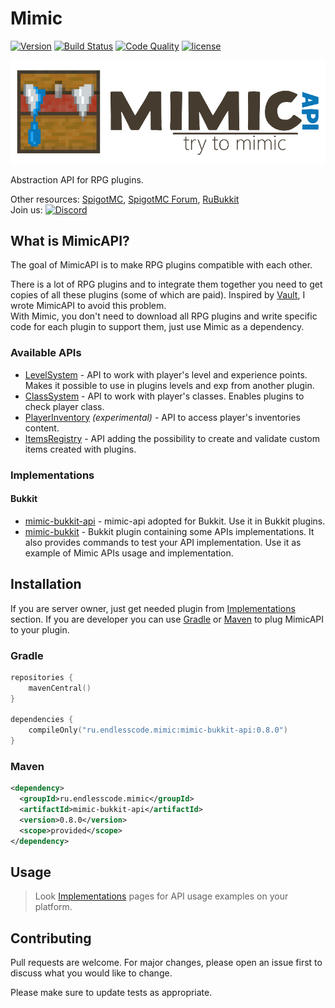 # Mimic
[![Version](https://img.shields.io/maven-central/v/ru.endlesscode.mimic/mimic-api?style=flat-square)][mavenCentral]
[![Build Status](https://img.shields.io/github/actions/workflow/status/EndlessCodeGroup/Mimic/main.yml?branch=develop&style=flat-square)][ci]
[![Code Quality](https://img.shields.io/codacy/grade/2509a9f8d248484d9cfd6376eb9426a1.svg?style=flat-square)][codacy]
[![license](https://img.shields.io/github/license/EndlessCodeGroup/Mimic.svg?style=flat-square)][license]

[![Logo](images/logo.png)](#)

Abstraction API for RPG plugins.

Other resources:
[SpigotMC](https://www.spigotmc.org/resources/82515/),
[SpigotMC Forum](https://www.spigotmc.org/threads/456931/),
[RuBukkit](http://rubukkit.org/threads/134308/)  
Join us: [![Discord](https://img.shields.io/discord/314362656909819904?color=7389da&logo=discord&style=flat-square)](https://discord.gg/5NfPsgb)

## What is MimicAPI?
The goal of MimicAPI is to make RPG plugins compatible with each other.

There is a lot of RPG plugins and to integrate them together you need to get copies of all these plugins (some of which are paid).
Inspired by [Vault], I wrote MimicAPI to avoid this problem.  
With Mimic, you don't need to download all RPG plugins and write specific code for each plugin to support them, just use Mimic as a dependency.

### Available APIs

- [LevelSystem] - API to work with player's level and experience points.
  Makes it possible to use in plugins levels and exp from another plugin.
- [ClassSystem] - API to work with player's classes.
  Enables plugins to check player class.
- [PlayerInventory] *(experimental)* - API to access player's inventories content.
- [ItemsRegistry] - API adding the possibility to create and validate custom items created with plugins.

### Implementations

#### Bukkit
- [mimic-bukkit-api](mimic-bukkit-api) - mimic-api adopted for Bukkit. Use it in Bukkit plugins.
- [mimic-bukkit](mimic-bukkit) - Bukkit plugin containing some APIs implementations.
It also provides commands to test your API implementation.
Use it as example of Mimic APIs usage and implementation.

## Installation

If you are server owner, just get needed plugin from [Implementations](#implementations) section.
If you are developer you can use [Gradle] or [Maven] to plug MimicAPI to your plugin.

### Gradle

```kotlin
repositories {
    mavenCentral()
}

dependencies {
    compileOnly("ru.endlesscode.mimic:mimic-bukkit-api:0.8.0")
}
```

### Maven
```xml
<dependency>
  <groupId>ru.endlesscode.mimic</groupId>
  <artifactId>mimic-bukkit-api</artifactId>
  <version>0.8.0</version>
  <scope>provided</scope>
</dependency>
```

## Usage

> Look [Implementations](#implementations) pages for API usage examples on your platform.

## Contributing
Pull requests are welcome.
For major changes, please open an issue first to discuss what you would like to change.

Please make sure to update tests as appropriate.

[codacy]: https://www.codacy.com/app/EndlessCode-Group/MimicAPI?utm_source%3Dgithub.com%26amp;utm_medium%3Dreferral%26amp;utm_content%3DEndlessCodeGroup/MimicAPI%26amp;utm_campaign%3DBadge_Grade
[mavenCentral]: https://search.maven.org/search?q=g:ru.endlesscode.mimic
[ci]: https://github.com/EndlessCodeGroup/Mimic/actions/
[license]: LICENSE

[Vault]: https://github.com/MilkBowl/Vault
[Gradle]: https://gradle.org/
[Maven]: https://maven.apache.org/

[LevelSystem]: mimic-api/src/main/kotlin/level/LevelSystem.kt
[ClassSystem]: mimic-api/src/main/kotlin/classes/ClassSystem.kt
[PlayerInventory]: mimic-api/src/main/kotlin/inventory/PlayerInventory.kt
[ItemsRegistry]: mimic-api/src/main/kotlin/items/ItemsRegistry.kt
